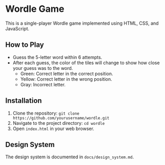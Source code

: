 # Wordle Game

This is a single-player Wordle game implemented using HTML, CSS, and JavaScript.

## How to Play

- Guess the 5-letter word within 6 attempts.
- After each guess, the color of the tiles will change to show how close your guess was to the word.
  - Green: Correct letter in the correct position.
  - Yellow: Correct letter in the wrong position.
  - Gray: Incorrect letter.

## Installation

1. Clone the repository: `git clone https://github.com/yourusername/wordle.git`
2. Navigate to the project directory: `cd wordle`
3. Open `index.html` in your web browser.

## Design System

The design system is documented in `docs/design_system.md`.

